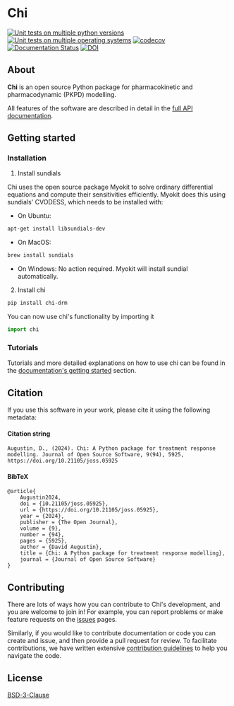 # Chi

[![Unit tests on multiple python versions](https://github.com/DavAug/chi/workflows/Unit%20tests%20(python%20versions)/badge.svg)](https://github.com/DavAug/chi/actions)
[![Unit tests on multiple operating systems](https://github.com/DavAug/chi/workflows/Unit%20tests%20(OS%20versions)/badge.svg)](https://github.com/DavAug/chi/actions)
[![codecov](https://codecov.io/gh/DavAug/chi/branch/main/graph/badge.svg)](https://codecov.io/gh/DavAug/chi)
[![Documentation Status](https://readthedocs.org/projects/chi/badge/?version=latest)](https://chi.readthedocs.io/en/latest/?badge=latest)
[![DOI](https://joss.theoj.org/papers/10.21105/joss.05925/status.svg)](https://doi.org/10.21105/joss.05925)

## About

**Chi** is an open source Python package for pharmacokinetic and pharmacodynamic (PKPD) modelling.

All features of the software are described in detail in the
[full API documentation](https://chi.readthedocs.io/en/latest/).

## Getting started
### Installation

1. Install sundials

Chi uses the open source package Myokit to solve ordinary differential equations
and compute their sensitivities efficiently. Myokit does this using sundials' CVODESS,
which needs to be installed with:

- On Ubuntu:
```bash
apt-get install libsundials-dev
```

- On MacOS:
```bash
brew install sundials
```

- On Windows: No action required. Myokit will install sundial automatically.

2. Install chi
```bash
pip install chi-drm
```

 You can now use chi's functionality by importing it
 ```python
import chi
 ```

 ### Tutorials

 Tutorials and more detailed explanations on how to use chi can be found in the [documentation's getting started](https://chi.readthedocs.io/en/latest/getting_started/index.html) section.

## Citation

If you use this software in your work, please cite it using the following metadata:

#### Citation string
```
Augustin, D., (2024). Chi: A Python package for treatment response modelling. Journal of Open Source Software, 9(94), 5925, https://doi.org/10.21105/joss.05925
```

#### BibTeX
```
@article{
    Augustin2024, 
    doi = {10.21105/joss.05925}, 
    url = {https://doi.org/10.21105/joss.05925}, 
    year = {2024}, 
    publisher = {The Open Journal}, 
    volume = {9}, 
    number = {94}, 
    pages = {5925}, 
    author = {David Augustin}, 
    title = {Chi: A Python package for treatment response modelling}, 
    journal = {Journal of Open Source Software} 
}
```

## Contributing
There are lots of ways how you can contribute to Chi's development, and you are welcome to join in!
For example, you can report problems or make feature requests on the [issues](https://github.com/DavAug/chi/issues) pages.

Similarly, if you would like to contribute documentation or code you can create and issue, and then provide a pull request for review.
To facilitate contributions, we have written extensive [contribution guidelines](https://github.com/DavAug/chi/blob/main/CONTRIBUTING.md) to help you navigate the code.

## License
[BSD-3-Clause](https://opensource.org/licenses/BSD-3-Clause)
